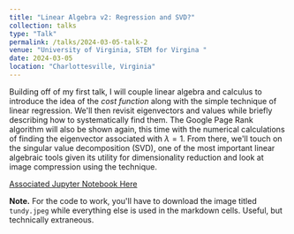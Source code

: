 ```yaml
---
title: "Linear Algebra v2: Regression and SVD?"
collection: talks
type: "Talk"
permalink: /talks/2024-03-05-talk-2
venue: "University of Virginia, STEM for Virgina "
date: 2024-03-05
location: "Charlottesville, Virginia"
---
```


Building off of my first talk, I will couple linear algebra and calculus to introduce the idea of the *cost function* along with the simple technique of linear regression. We'll then revisit eigenvectors and values while briefly describing how to systematically find them. The Google Page Rank algorithm will also be shown again, this time with the numerical calculations of finding the eigenvector associated with $\lambda = 1$. From there, we'll touch on the singular value decomposition (SVD), one of the most important linear algebraic tools given its utility for dimensionality reduction and look at image compression using the technique. 

[Associated Jupyter Notebook Here](https://github.com/mohan-s1/mohan-s1.github.io/blob/d00527ea8dd674bbd2fab13e577290e8efe37865/_talks/linalg_talk/linalg_talk.ipynb)

**Note.** For the code to work, you'll have to download the image titled `tundy.jpeg` while everything else is used in the markdown cells. Useful, but technically extraneous.
